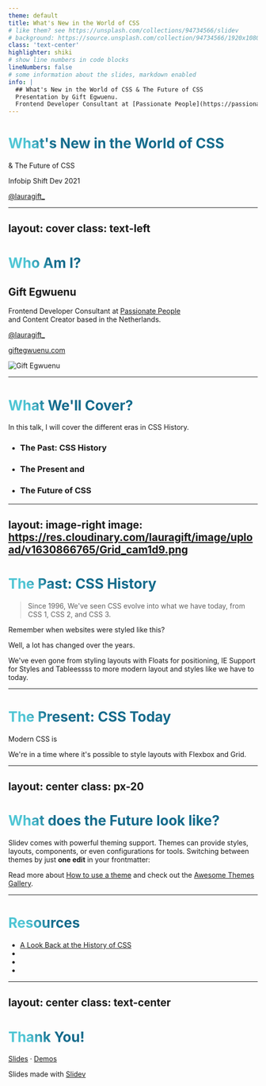 ```yaml
---
theme: default
title: What's New in the World of CSS
# like them? see https://unsplash.com/collections/94734566/slidev
# background: https://source.unsplash.com/collection/94734566/1920x1080
class: 'text-center'
highlighter: shiki
# show line numbers in code blocks
lineNumbers: false
# some information about the slides, markdown enabled
info: |
  ## What's New in the World of CSS & The Future of CSS
  Presentation by Gift Egwuenu.
  Frontend Developer Consultant at [Passionate People](https://passionatepeople.io)
---
```


# What's New in the World of CSS

& The Future of CSS

Infobip Shift Dev 2021

[@lauragift_](https://twitter.com/lauragift_)

<div class="abs-br m-6 flex gap-2 pt-12">
  <span @click="$slidev.nav.next" class="px-2 py-1 rounded cursor-pointer" hover="bg-white bg-opacity-10">
    <carbon:arrow-right class="inline text-4xl"/>
  </span>
</div>

<!-- 

The last comment block of each slide will be treated as slide notes. It will be visible and editable in Presenter Mode along with the slide. [Read more in the docs](https://sli.dev/guide/syntax.html#notes)
-->

--- 
layout: cover
class: text-left
---
# Who Am I?

## Gift Egwuenu 

Frontend Developer Consultant at [Passionate People](https://passionatepeople.io) <br> and Content Creator based in the Netherlands.


[@lauragift_](https://twitter.com/lauragift_)

[giftegwuenu.com](https://giftegwuenu.com)

<div class="flex">
<img class="rounded-1/2 h-60 abs-tr mt-36 mr-16" src="https://res.cloudinary.com/lauragift/image/upload/v1624353138/4EFA5623-1143-4480-A319-F5389240D87A_hgsluf.jpg" alt="Gift Egwuenu">
</div>


<div class="abs-br m-6 flex gap-2 pt-12">
  <span @click="$slidev.nav.next" class="px-2 py-1 rounded cursor-pointer" hover="bg-white bg-opacity-10">
    <carbon:arrow-right class="inline text-4xl"/>
  </span>
</div>

<!--
You can have `style` tag in markdown to override the style for the current page.
Learn more: https://sli.dev/guide/syntax#embedded-styles
-->

<style>
h1 {
  background-color: #2B90B6;
  background-image: linear-gradient(45deg, #4EC5D4 10%, #146b8c 20%);
  background-size: 100%;
  -webkit-background-clip: text;
  -moz-background-clip: text;
  -webkit-text-fill-color: transparent; 
  -moz-text-fill-color: transparent;
}
</style>

---

# What We'll Cover?

In this talk, I will cover the different eras in CSS History.

- ### The Past: CSS History

- ### The Present and
- ### The Future of CSS

<!-- https://sli.dev/guide/animations.html#click-animations -->
<!-- <img
  v-click
  class="absolute -bottom-9 -left-7 w-80 opacity-50"
  src="https://sli.dev/assets/arrow-bottom-left.svg"
/>
<p v-after class="absolute bottom-23 left-45 opacity-30 transform -rotate-10">Here!</p> -->

---
layout: image-right
image: https://res.cloudinary.com/lauragift/image/upload/v1630866765/Grid_cam1d9.png
---

# The Past: CSS History

> Since 1996, We've seen CSS evolve into what we have today, from CSS 1, CSS 2, and CSS 3.

Remember when websites were styled like this? 

Well, a lot has changed over the years.

We've even gone from styling layouts with Floats for positioning, IE Support for Styles and Tableessss to more modern layout and styles like we have to today.

<arrow v-click="3" x1="400" y1="420" x2="230" y2="330" color="#564" width="3" arrowSize="1" />

[^1]: [Image Credits](https://css-tricks.com/look-back-history-css/)

<style>
.footnotes-sep {
  @apply mt-20 opacity-10;
}
.footnotes {
  @apply text-sm opacity-75;
}
.footnote-backref {
  display: none;
}
</style>

---

# The Present: CSS Today

Modern CSS is 

We're in a time where it's possible to style layouts with Flexbox and Grid. 


<!-- Now we're in time where it possible to style your layout with Flexbox and Grid whivh saves us all the headache of styling multi-demensional layout. what else can we do with Modern CSS. I'm pretty sure most of us keep up with the latest in CSS world so some of these might already be familair to you. -->
---
layout: center
class: px-20
---

# What does the Future look like?

Slidev comes with powerful theming support. Themes can provide styles, layouts, components, or even configurations for tools. Switching between themes by just **one edit** in your frontmatter:

Read more about [How to use a theme](https://sli.dev/themes/use.html) and
check out the [Awesome Themes Gallery](https://sli.dev/themes/gallery.html).

---

# Resources

- [A Look Back at the History of CSS](https://css-tricks.com/look-back-history-css/)
- 
- 
- 
<!-- I've only scratched the surface in this talk, if you'll love to get into more depth some of the things I shared here today I will recommend you check out the following resources: -->
---
layout: center
class: text-center
---

# Thank You!

[Slides](https://sli.dev) · [Demos](https://github.com/slidevjs/slidev)

<p class="text-xs">
  Slides made with 
  <a href="https://sli.dev/" target="_blank">Slidev</a>
</p>

